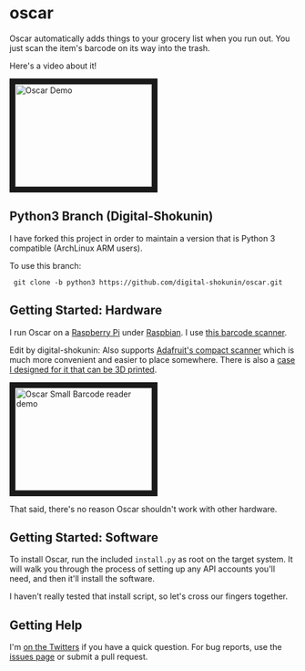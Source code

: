 oscar
=====

Oscar automatically adds things to your grocery list when you run out. You
just scan the item's barcode on its way into the trash.

Here's a video about it!

<a href="http://youtu.be/i-llLhHVLy0" target="_blank">
<img src="http://img.youtube.com/vi/9_MNOOgFDg4/0.jpg" alt="Oscar Demo" width="240" height="180" border="10" />
</a>


Python3 Branch (Digital-Shokunin)
-----

I have forked this project in order to maintain a version that is Python 3 compatible (ArchLinux ARM users). 

To use this branch:

     git clone -b python3 https://github.com/digital-shokunin/oscar.git

Getting Started: Hardware
-----

I run Oscar on a [Raspberry Pi][raspberry-pi] under [Raspbian][raspbian]. I use
[this barcode scanner][scanner-amazon].

Edit by digital-shokunin: Also supports [Adafruit's compact scanner][scanner-adafruit] which is much more convenient and easier to place somewhere. There is also a [case I designed for it that can be 3D printed][case].

<a href="http://youtu.be/jffxFTm9Ads" target="_blank">
<img src="https://i.ytimg.com/vi/jffxFTm9Ads/2.jpg" alt="Oscar Small Barcode reader demo" width="240" height="180" border="10" />
</a>

That said, there's no reason Oscar shouldn't work with other hardware.


Getting Started: Software
-----

To install Oscar, run the included `install.py` as root on the target system. It
will walk you through the process of setting up any API accounts you'll need, and
then it'll install the software.

I haven't really tested that install script, so let's cross our fingers together.


Getting Help
-----

I'm [on the Twitters][twitter] if you have a quick question. For bug reports, use
the [issues page][oscar-issues] or submit a pull request.


[raspberry-pi]: http://www.raspberrypi.org/
[raspbian]: http://www.raspbian.org/
[scanner-amazon]: http://www.amazon.com/gp/product/B0085707Z8/ref=oh_details_o03_s00_i03?ie=UTF8&psc=1
[scanner-adafruit]: http://www.adafruit.com/product/1203
[twitter]: https://twitter.com/danslimmon
[oscar-issues]: https://github.com/danslimmon/oscar/issues
[case]: http://www.thingiverse.com/thing:517814
